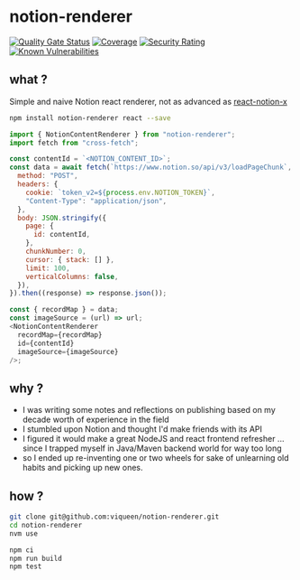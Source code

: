 # notion-renderer

[![Quality Gate Status](https://sonarcloud.io/api/project_badges/measure?project=viqueen_notion-renderer&metric=alert_status)](https://sonarcloud.io/dashboard?id=viqueen_notion-renderer)
[![Coverage](https://sonarcloud.io/api/project_badges/measure?project=viqueen_notion-renderer&metric=coverage)](https://sonarcloud.io/dashboard?id=viqueen_notion-renderer)
[![Security Rating](https://sonarcloud.io/api/project_badges/measure?project=viqueen_notion-renderer&metric=security_rating)](https://sonarcloud.io/dashboard?id=viqueen_notion-renderer)
[![Known Vulnerabilities](https://snyk.io/test/github/viqueen/notion-renderer/badge.svg?targetFile=package.json)](https://snyk.io/test/github/viqueen/notion-renderer?targetFile=package.json)

## what ?

Simple and naive Notion react renderer, not as advanced as [react-notion-x](https://github.com/NotionX/react-notion-x)

```bash
npm install notion-renderer react --save
```

```javascript
import { NotionContentRenderer } from "notion-renderer";
import fetch from "cross-fetch";

const contentId = `<NOTION_CONTENT_ID>`;
const data = await fetch(`https://www.notion.so/api/v3/loadPageChunk`, {
  method: "POST",
  headers: {
    cookie: `token_v2=${process.env.NOTION_TOKEN}`,
    "Content-Type": "application/json",
  },
  body: JSON.stringify({
    page: {
      id: contentId,
    },
    chunkNumber: 0,
    cursor: { stack: [] },
    limit: 100,
    verticalColumns: false,
  }),
}).then((response) => response.json());

const { recordMap } = data;
const imageSource = (url) => url;
<NotionContentRenderer
  recordMap={recordMap}
  id={contentId}
  imageSource={imageSource}
/>;
```

## why ?

- I was writing some notes and reflections on publishing based on my decade worth of experience in the field
- I stumbled upon Notion and thought I'd make friends with its API
- I figured it would make a great NodeJS and react frontend refresher ... since I trapped myself in
  Java/Maven backend world for way too long
- so I ended up re-inventing one or two wheels for sake of unlearning old habits and picking up new ones.

## how ?

```bash
git clone git@github.com:viqueen/notion-renderer.git
cd notion-renderer
nvm use

npm ci
npm run build
npm test
```
